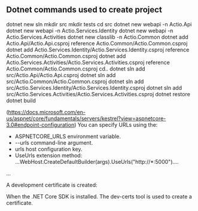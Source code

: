 Dotnet commands used to create project
--------------------------------------
dotnet new sln
mkdir src
mkdir tests
cd src
dotnet new webapi -n Actio.Api
dotnet new webapi -n Actio.Services.Identity
dotnet new webapi -n Actio.Services.Activities
dotnet new classlib -n Actio.Common
dotnet add Actio.Api/Actio.Api.csproj reference Actio.Common/Actio.Common.csproj
dotnet add Actio.Services.Identity/Actio.Services.Identity.csproj reference Actio.Common/Actio.Common.csproj
dotnet add Actio.Services.Activities/Actio.Services.Activities.csproj reference Actio.Common/Actio.Common.csproj
cd..
dotnet sln add src/Actio.Api/Actio.Api.csproj
dotnet sln add src/Actio.Common/Actio.Common.csproj
dotnet sln add src/Actio.Services.Identity/Actio.Services.Identity.csproj
dotnet sln add src/Actio.Services.Activities/Actio.Services.Activities.csproj
dotnet restore
dotnet build

(https://docs.microsoft.com/en-us/aspnet/core/fundamentals/servers/kestrel?view=aspnetcore-3.0#endpoint-configuration)
You can specify URLs using the:
- ASPNETCORE_URLS environment variable.
- --urls command-line argument.
- urls host configuration key.
- UseUrls extension method:      ...WebHost.CreateDefaultBuilder(args).UseUrls("http://*:5000")....

...

A development certificate is created:

When the .NET Core SDK is installed.
The dev-certs tool is used to create a certificate.

